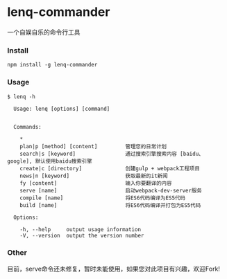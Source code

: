 # lenq-commander

一个自娱自乐的命令行工具

### Install

```
npm install -g lenq-commander
```

### Usage

```
$ lenq -h

  Usage: lenq [options] [command]


  Commands:

    *
    plan|p [method] [content]         管理您的日常计划
    search|s [keyword]                通过搜索引擎搜索内容 [baidu、google], 默认使用baidu搜索引擎
    create|c [directory]              创建gulp + webpack工程项目
    news|n [keyword]                  获取最新的it新闻
    fy [content]                      输入你要翻译的内容
    serve [name]                      启动webpack-dev-server服务
    compile [name]                    将ES6代码编译为ES5代码
    build [name]                      将ES6代码编译并打包为ES5代码

  Options:

    -h, --help     output usage information
    -V, --version  output the version number

```

### Other

目前，serve命令还未修复，暂时未能使用，如果您对此项目有兴趣，欢迎Fork!